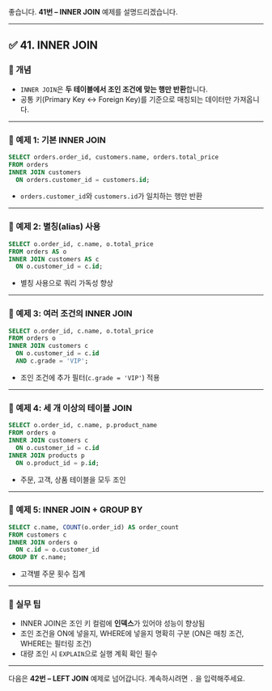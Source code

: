 좋습니다.
**41번 – INNER JOIN** 예제를 설명드리겠습니다.

---

## ✅ 41. INNER JOIN

### 📌 개념

* `INNER JOIN`은 **두 테이블에서 조인 조건에 맞는 행만 반환**합니다.
* 공통 키(Primary Key ↔ Foreign Key)를 기준으로 매칭되는 데이터만 가져옵니다.

---

### 📄 예제 1: 기본 INNER JOIN

```sql
SELECT orders.order_id, customers.name, orders.total_price
FROM orders
INNER JOIN customers
  ON orders.customer_id = customers.id;
```

* `orders.customer_id`와 `customers.id`가 일치하는 행만 반환

---

### 📄 예제 2: 별칭(alias) 사용

```sql
SELECT o.order_id, c.name, o.total_price
FROM orders AS o
INNER JOIN customers AS c
  ON o.customer_id = c.id;
```

* 별칭 사용으로 쿼리 가독성 향상

---

### 📄 예제 3: 여러 조건의 INNER JOIN

```sql
SELECT o.order_id, c.name, o.total_price
FROM orders o
INNER JOIN customers c
  ON o.customer_id = c.id
  AND c.grade = 'VIP';
```

* 조인 조건에 추가 필터(`c.grade = 'VIP'`) 적용

---

### 📄 예제 4: 세 개 이상의 테이블 JOIN

```sql
SELECT o.order_id, c.name, p.product_name
FROM orders o
INNER JOIN customers c
  ON o.customer_id = c.id
INNER JOIN products p
  ON o.product_id = p.id;
```

* 주문, 고객, 상품 테이블을 모두 조인

---

### 📄 예제 5: INNER JOIN + GROUP BY

```sql
SELECT c.name, COUNT(o.order_id) AS order_count
FROM customers c
INNER JOIN orders o
  ON c.id = o.customer_id
GROUP BY c.name;
```

* 고객별 주문 횟수 집계

---

### 🧠 실무 팁

* INNER JOIN은 조인 키 컬럼에 **인덱스**가 있어야 성능이 향상됨
* 조인 조건을 ON에 넣을지, WHERE에 넣을지 명확히 구분 (ON은 매칭 조건, WHERE는 필터링 조건)
* 대량 조인 시 `EXPLAIN`으로 실행 계획 확인 필수

---

다음은 **42번 – LEFT JOIN** 예제로 넘어갑니다.
계속하시려면 `.` 을 입력해주세요.
